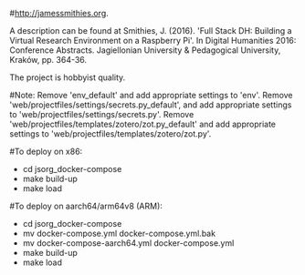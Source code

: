 #http://jamessmithies.org. 

A description can be found at Smithies, J. (2016). 'Full Stack DH: Building a Virtual Research Environment on a Raspberry Pi'. In Digital Humanities 2016: Conference Abstracts. Jagiellonian University & Pedagogical University, Kraków, pp. 364-36.

The project is hobbyist quality.

#Note:
Remove 'env_default' and add appropriate settings to 'env'.
Remove 'web/projectfiles/settings/secrets.py_default', and add appropriate settings to 'web/projectfiles/settings/secrets.py'.
Remove 'web/projectfiles/templates/zotero/zot.py_default' and add appropriate settings to 'web/projectfiles/templates/zotero/zot.py'.

#To deploy on x86: 
- cd jsorg_docker-compose
- make build-up
- make load

#To deploy on aarch64/arm64v8 (ARM): 
- cd jsorg_docker-compose
- mv docker-compose.yml docker-compose.yml.bak
- mv docker-compose-aarch64.yml docker-compose.yml
- make build-up
- make load